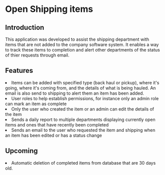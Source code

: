 <h1>Open Shipping items</h1>

<h2>Introduction</h2>
This application was developed to assist the shipping department with items that are not added to the company software system. It enables a way to track these items to 
completion and alert other departments of the status of thier requests through email.
  
<h2>Features</h2>
<li> Items can be added with specified type (back haul or pickup), where it's going, where it's coming from, and the details of what is being hauled. An email is also
     send to shipping to alert them an item has been added.
<li> User roles to help establish permissions, for instance only an admin role can mark an item as complete </li>
<li> Only the user who created the item or an admin can edit the details of the item</li>
<li> Sends a daily report to multiple departments displaying currently open items and ones that have recently been completed</li> 
<li> Sends an email to the user who requested the item and shipping when an item has been edited or has a status change</li>

<h2>Upcoming</h2>
<li> Automatic deletion of completed items from database that are 30 days old.</li>
